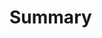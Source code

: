 <!-- PRs into main are released as soon as they are merged. Their descriptions will be used directly to create release notes, so make sure they contain everything! -->
<!-- Anything added between the auto-generation marker comments will be replaced on every pushed commit, so make sure to add anything you want to add outside of them. -->
<!-- However, any part of the final PR description (i.e. the description at the point of the final commit to the PR) can be changed in release notes after release if required -->
<!-- Change "START" to "SKIP" in the autogeneration marker to stop any further automatic changes to the description. ---> 

# Summary

<!--- START AUTOGENERATED NOTES --->
<!--- END AUTOGENERATED NOTES --->

